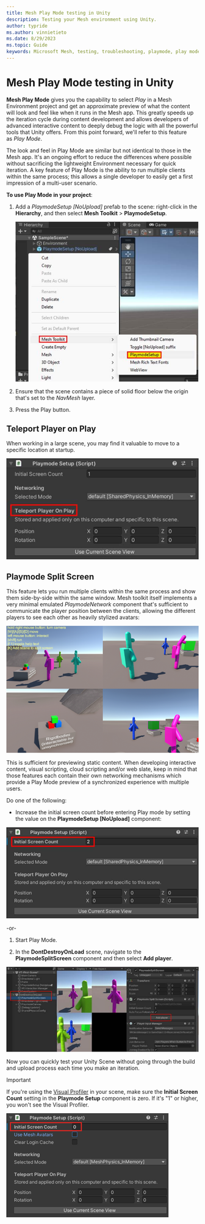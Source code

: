 ```yaml
---
title: Mesh Play Mode testing in Unity
description: Testing your Mesh environment using Unity.
author: typride
ms.author: vinnietieto
ms.date: 8/29/2023
ms.topic: Guide
keywords: Microsoft Mesh, testing, troubleshooting, playmode, play mode
---
```


# Mesh Play Mode testing in Unity

**Mesh Play Mode** gives you the capability to
select *Play* in a Mesh Environment project and get an
approximate preview of what the content will look and feel like when it
runs in the Mesh app. This greatly speeds up the iteration cycle during
content development and allows developers of advanced interactive
content to deeply debug the logic with all the powerful tools that Unity
offers. From this point forward, we'll refer to this feature
as *Play Mode*.

The look and feel in Play Mode are similar but not identical to those in
the Mesh app. It's an ongoing effort to reduce the differences where
possible without sacrificing the lightweight Environment necessary for
quick iteration. A key feature of Play Mode is the ability to run
multiple clients within the same process; this allows a single developer
to easily get a first impression of a multi-user scenario.

**To use Play Mode in your project**:

1.  Add a *PlaymodeSetup [NoUpload]* prefab to the scene: right-click
    in the **Hierarchy**, and then select **Mesh Toolkit** >
    **PlaymodeSetup**.

    ![A screenshot of a computer Description automatically generated](../../media/debug-and-optimize/image041.jpg)

2.  Ensure that the scene contains a piece of solid floor below the
    origin that's set to the *NavMesh* layer.

3.  Press the Play button.

## Teleport Player on Play

When working in a large scene, you may find it valuable to move to a
specific location at startup.

![A screenshot of a computer program Description automatically generated with medium confidence](../../media/debug-and-optimize/image042.jpg)

## Playmode Split Screen

This feature lets you run multiple clients within the same process and
show them side-by-side within the same window. Mesh toolkit itself implements a very minimal
emulated *PlaymodeNetwork* component that's sufficient to communicate
the player position between the clients, allowing the different players
to see each other as heavily stylized avatars:

![A screenshot of a video game Description automatically generated with medium confidence](../../media/debug-and-optimize/image043.png)

This is sufficient for previewing static content. When developing
interactive content, visual scripting, cloud scripting and/or web slate,
keep in mind that those features each contain their own networking mechanisms
which provide a Play Mode preview of a synchronized experience with
multiple users.

Do one of the following:

-   Increase the initial screen count before entering Play mode by
    setting the value on the **PlaymodeSetup \[NoUpload\]** component:

![Graphical user interface, text, application Description automatically generated](../../media/debug-and-optimize/image044.jpg)

-or-

1.  Start Play Mode.

2.  In the **DontDestroyOnLoad** scene, navigate to the
    **PlaymodeSplitScreen** component and then select **Add player**.

![___](../../media/debug-and-optimize/image045.jpg)

Now you can quickly test your Unity Scene without going through the
build and upload process each time you make an iteration.

 > [!IMPORTANT]
 > If you're using the [Visual Profiler](../debug-and-optimize-performance/performance-guidelines.md#visual-profiler) in your scene, make sure the **Initial Screen Count** setting in the **Playmode Setup** component is zero. If it's "1" or higher, you won't see the Visual Profiler.

 ![A screen shot of a number Description automatically generated](../../media/debug-and-optimize/001-playmode-count-one.png)